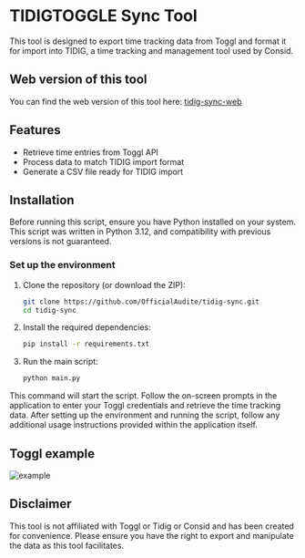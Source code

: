 # TIDIGTOGGLE Sync Tool

This tool is designed to export time tracking data from Toggl and format it for import into TIDIG, a time tracking and management tool used by Consid.

## Web version of this tool
You can find the web version of this tool here: [tidig-sync-web](https://github.com/OfficialAudite/tidig-sync-web)

## Features

- Retrieve time entries from Toggl API
- Process data to match TIDIG import format
- Generate a CSV file ready for TIDIG import

## Installation

Before running this script, ensure you have Python installed on your system.
This script was written in Python 3.12, and compatibility with previous versions is not guaranteed.

### Set up the environment

1. Clone the repository (or download the ZIP):

    ```bash
    git clone https://github.com/OfficialAudite/tidig-sync.git
    cd tidig-sync
    ```

2. Install the required dependencies:

    ```bash
    pip install -r requirements.txt
    ```

3. Run the main script:

    ```bash
    python main.py
    ```
    
This command will start the script. Follow the on-screen prompts in the application to enter your Toggl credentials and retrieve the time tracking data.
After setting up the environment and running the script, follow any additional usage instructions provided within the application itself.

## Toggl example
![example](https://audite.dev/toggl-example.png)

## Disclaimer

This tool is not affiliated with Toggl or Tidig or Consid and has been created for convenience. Please ensure you have the right to export and manipulate the data as this tool facilitates.
